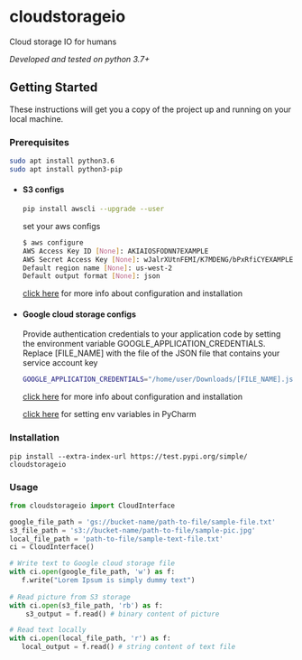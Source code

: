 # cloudstorageio
Cloud storage IO for humans

_Developed and tested on python 3.7+_

## Getting Started
These instructions will get you a copy of the project up and running on your local machine.

### Prerequisites
```bash
sudo apt install python3.6
sudo apt install python3-pip
```
* #### S3 configs  
    ```bash 
    pip install awscli --upgrade --user 
    ```
    
    set your aws configs 
    ```bash
    $ aws configure
    AWS Access Key ID [None]: AKIAIOSFODNN7EXAMPLE
    AWS Secret Access Key [None]: wJalrXUtnFEMI/K7MDENG/bPxRfiCYEXAMPLEKEY
    Default region name [None]: us-west-2
    Default output format [None]: json
     ``` 
   [click here](https://boto3.amazonaws.com/v1/documentation/api/latest/guide/quickstart.html#installation) for more info about configuration and installation 

* #### Google cloud storage configs 
   Provide authentication credentials to your application code by setting the environment variable GOOGLE_APPLICATION_CREDENTIALS.
   Replace [FILE_NAME] with the file of the JSON file that contains your service account key
  
    ```bash 
   GOOGLE_APPLICATION_CREDENTIALS="/home/user/Downloads/[FILE_NAME].json" 
    ```
      
   [click here](https://cloud.google.com/storage/docs/reference/libraries) for more info about configuration and installation
   
   [click here](https://www.techcoil.com/blog/how-to-set-environment-variables-for-your-python-application-from-pycharm/) for setting env variables in PyCharm 


### Installation
```
pip install --extra-index-url https://test.pypi.org/simple/ cloudstorageio
```
 
### Usage 

```python
from cloudstorageio import CloudInterface

google_file_path = 'gs://bucket-name/path-to-file/sample-file.txt'
s3_file_path = 's3://bucket-name/path-to-file/sample-pic.jpg'
local_file_path = 'path-to-file/sample-text-file.txt'
ci = CloudInterface()

# Write text to Google cloud storage file 
with ci.open(google_file_path, 'w') as f:
   f.write("Lorem Ipsum is simply dummy text")
   
# Read picture from S3 storage 
with ci.open(s3_file_path, 'rb') as f:
    s3_output = f.read() # binary content of picture 

# Read text locally 
with ci.open(local_file_path, 'r') as f:
   local_output = f.read() # string content of text file 
 ```
